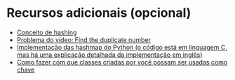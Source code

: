 # Recursos adicionais (opcional)

* [Conceito de hashing](https://techterms.com/definition/hash)
* [Problema do vídeo: Find the duplicate number](https://leetcode.com/problems/find-the-duplicate-number/)
* [Implementação das hashmap do Python (o código está em linguagem C, mas há uma explicação detalhada da implementação em inglês)](https://github.com/python/cpython/blob/master/Objects/dictobject.c)
* [Como fazer com que classes criadas por você possam ser usadas como chave](https://docs.python.org/3/glossary.html#term-hashable)
